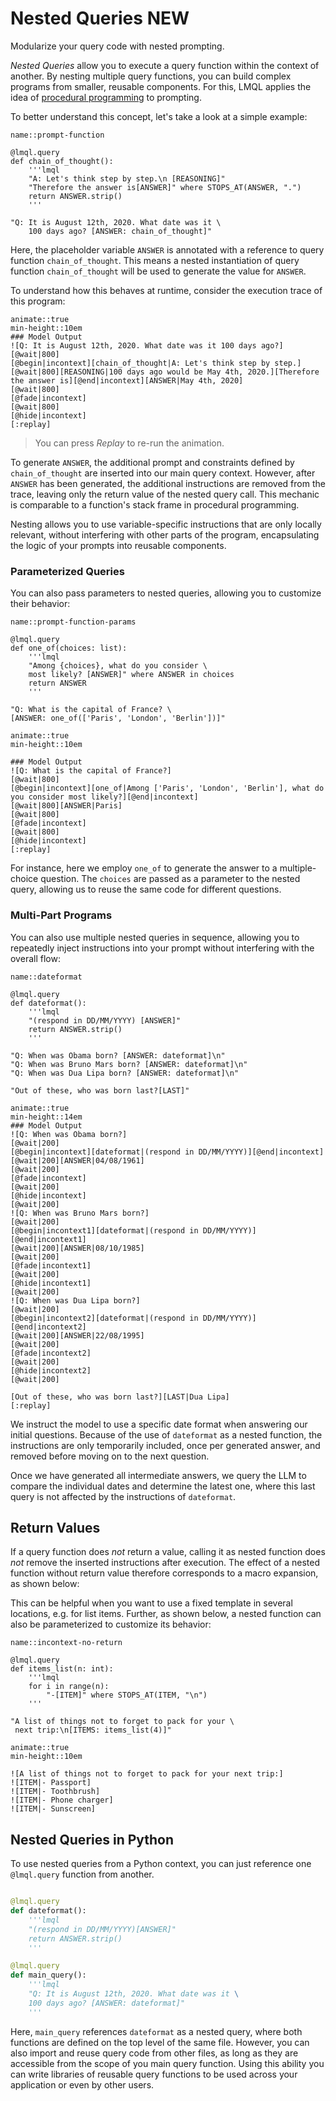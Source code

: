 # Nested Queries <span class="tag" data-tag-name="functions">NEW</span>

<div class="subtitle">Modularize your query code with nested prompting.</div>

*Nested Queries* allow you to execute a query function within the context of another. By nesting multiple query functions, you can build complex programs from smaller, reusable components. For this, LMQL applies the idea of [procedural programming](https://en.wikipedia.org/wiki/Procedural_programming) to prompting.

To better understand this concept, let's take a look at a simple example:

```{lmql}
name::prompt-function

@lmql.query
def chain_of_thought():
    '''lmql
    "A: Let's think step by step.\n [REASONING]"
    "Therefore the answer is[ANSWER]" where STOPS_AT(ANSWER, ".")
    return ANSWER.strip()
    '''

"Q: It is August 12th, 2020. What date was it \
    100 days ago? [ANSWER: chain_of_thought]"
```

Here, the placeholder variable `ANSWER` is annotated with a reference to query function `chain_of_thought`. This means a nested instantiation of query function `chain_of_thought` will be used to generate the value for `ANSWER`.

To understand how this behaves at runtime, consider the execution trace of this program:

```{promptdown}
animate::true
min-height::10em
### Model Output
![Q: It is August 12th, 2020. What date was it 100 days ago?]
[@wait|800]
[@begin|incontext][chain_of_thought|A: Let's think step by step.]
[@wait|800][REASONING|100 days ago would be May 4th, 2020.][Therefore the answer is][@end|incontext][ANSWER|May 4th, 2020]
[@wait|800]
[@fade|incontext]
[@wait|800]
[@hide|incontext]
[:replay]
```

> You can press *Replay* to re-run the animation.

To generate `ANSWER`, the additional prompt and constraints defined by `chain_of_thought` are inserted into our main query context. However, after `ANSWER` has been generated, the additional instructions are removed from the trace, leaving only the return value of the nested query call. This mechanic is comparable to a function's stack frame in procedural programming.

Nesting allows you to use variable-specific instructions that are only locally relevant, without interfering with other parts of the program, encapsulating the logic of your prompts into reusable components.

### Parameterized Queries

You can also pass parameters to nested queries, allowing you to customize their behavior:

```{lmql}
name::prompt-function-params

@lmql.query
def one_of(choices: list):
    '''lmql
    "Among {choices}, what do you consider \
    most likely? [ANSWER]" where ANSWER in choices
    return ANSWER
    '''

"Q: What is the capital of France? \
[ANSWER: one_of(['Paris', 'London', 'Berlin'])]"
```

```{promptdown}
animate::true
min-height::10em

### Model Output
![Q: What is the capital of France?]
[@wait|800]
[@begin|incontext][one_of|Among ['Paris', 'London', 'Berlin'], what do you consider most likely?][@end|incontext]
[@wait|800][ANSWER|Paris]
[@wait|800]
[@fade|incontext]
[@wait|800]
[@hide|incontext]
[:replay]
```

For instance, here we employ `one_of` to generate the answer to a multiple-choice question. The `choices` are passed as a parameter to the nested query, allowing us to reuse the same code for different questions.

### Multi-Part Programs

You can also use multiple nested queries in sequence, allowing you to repeatedly inject instructions into your prompt without interfering with the overall flow:

```{lmql}
name::dateformat

@lmql.query
def dateformat():
    '''lmql
    "(respond in DD/MM/YYYY) [ANSWER]"
    return ANSWER.strip()
    '''

"Q: When was Obama born? [ANSWER: dateformat]\n"
"Q: When was Bruno Mars born? [ANSWER: dateformat]\n"
"Q: When was Dua Lipa born? [ANSWER: dateformat]\n"

"Out of these, who was born last?[LAST]"
```

```{promptdown}
animate::true
min-height::14em
### Model Output
![Q: When was Obama born?]
[@wait|200]
[@begin|incontext][dateformat|(respond in DD/MM/YYYY)][@end|incontext]
[@wait|200][ANSWER|04/08/1961]
[@wait|200]
[@fade|incontext]
[@wait|200]
[@hide|incontext]
[@wait|200]
![Q: When was Bruno Mars born?]
[@wait|200]
[@begin|incontext1][dateformat|(respond in DD/MM/YYYY)][@end|incontext1]
[@wait|200][ANSWER|08/10/1985]
[@wait|200]
[@fade|incontext1]
[@wait|200]
[@hide|incontext1]
[@wait|200]
![Q: When was Dua Lipa born?]
[@wait|200]
[@begin|incontext2][dateformat|(respond in DD/MM/YYYY)][@end|incontext2]
[@wait|200][ANSWER|22/08/1995]
[@wait|200]
[@fade|incontext2]
[@wait|200]
[@hide|incontext2]
[@wait|200]

[Out of these, who was born last?][LAST|Dua Lipa]
[:replay]
```

We instruct the model to use a specific date format when answering our initial questions. Because of the use of `dateformat` as a nested function, the instructions are only temporarily included, once per generated answer, and removed before moving on to the next question.

Once we have generated all intermediate answers, we query the LLM to compare the individual dates and determine the latest one, where this last query is not affected by the instructions of `dateformat`.

## Return Values

If a query function does _not_ return a value, calling it as nested function does _not_ remove the inserted instructions after execution. The effect of a nested function without return value therefore corresponds to a macro expansion, as shown below:

This can be helpful when you want to use a fixed template in several locations, e.g. for list items. Further, as shown below, a nested function can also be parameterized to customize its behavior:

```{lmql}
name::incontext-no-return

@lmql.query
def items_list(n: int):
    '''lmql
    for i in range(n):
        "-[ITEM]" where STOPS_AT(ITEM, "\n")
    '''

"A list of things not to forget to pack for your \
 next trip:\n[ITEMS: items_list(4)]"
```

```{promptdown}
animate::true
min-height::10em

![A list of things not to forget to pack for your next trip:]
![ITEM|- Passport]
![ITEM|- Toothbrush]
![ITEM|- Phone charger]
![ITEM|- Sunscreen]
```

## Nested Queries in Python

To use nested queries from a Python context, you can just reference one `@lmql.query` function from another.

```python

@lmql.query
def dateformat():
    '''lmql
    "(respond in DD/MM/YYYY)[ANSWER]"
    return ANSWER.strip()
    '''

@lmql.query
def main_query():
    '''lmql
    "Q: It is August 12th, 2020. What date was it \
    100 days ago? [ANSWER: dateformat]"
    '''
```

Here, `main_query` references `dateformat` as a nested query, where both functions are defined on the top level of the same file. However, you can also import and reuse query code from other files, as long as they are accessible from the scope of you main query function. Using this ability you can write libraries of reusable query functions to be used across your application or even by other users.